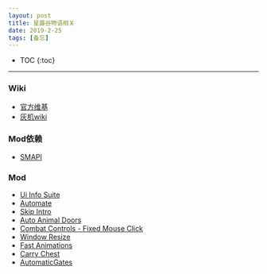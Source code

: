 ```yaml
---
layout: post
title: 星露谷物语相关
date: 2019-2-25
tags: [备忘]
---
```


* TOC
{:toc}

---

### Wiki
+ [官方维基](https://zh.stardewvalleywiki.com/Stardew_Valley_Wiki)
+ [灰机wiki](https://xinglugu.huijiwiki.com/wiki/%E9%A6%96%E9%A1%B5)

### Mod依赖
+ [SMAPI](https://smapi.io/)

### Mod
+ [Ui Info Suite](https://www.nexusmods.com/stardewvalley/mods/1150?tab=files)
+ [Automate](https://www.nexusmods.com/stardewvalley/mods/1063?tab=files)
+ [Skip Intro](https://www.nexusmods.com/stardewvalley/mods/533?tab=files)
+ [Auto Animal Doors](https://www.nexusmods.com/stardewvalley/mods/1019?tab=files)
+ [Combat Controls - Fixed Mouse Click](https://www.nexusmods.com/stardewvalley/mods/2590?tab=files)
+ [Window Resize](https://www.nexusmods.com/stardewvalley/mods/2266?tab=files)
+ [Fast Animations](https://www.nexusmods.com/stardewvalley/mods/1089?tab=files)
+ [Carry Chest](https://www.nexusmods.com/stardewvalley/mods/1333?tab=files)
+ [AutomaticGates](https://www.nexusmods.com/stardewvalley/mods/3109?tab=files)